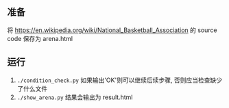 ## 准备
将 https://en.wikipedia.org/wiki/National_Basketball_Association 的 source code 保存为 arena.html

## 运行
1. `./condition_check.py`
如果输出'OK'则可以继续后续步骤, 否则应当检查缺少了什么文件
2. `./show_arena.py`
结果会输出为 result.html
